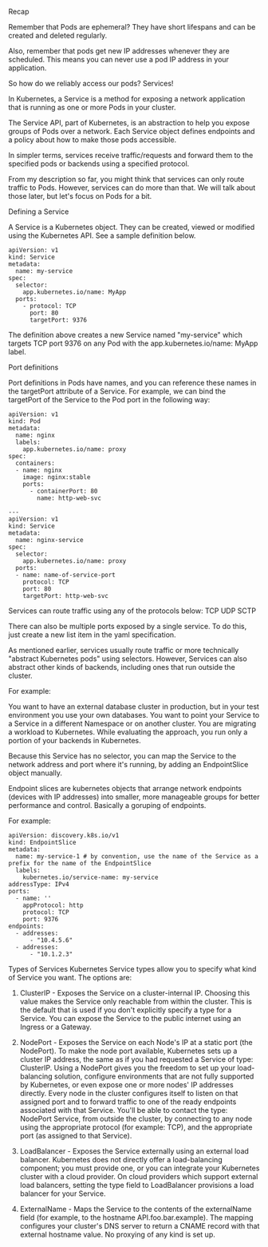Recap

  Remember that Pods are ephemeral? They have short lifespans and can be created and deleted regularly.
    
  Also, remember that pods get new IP addresses whenever they are scheduled. This means you can never use a pod IP address in your application.

So how do we reliably access our pods? Services!

In Kubernetes, a Service is a method for exposing a network application that is running as one or more Pods in your cluster.

The Service API, part of Kubernetes, is an abstraction to help you expose groups of Pods over a network. Each Service object defines endpoints and a policy about how to make those pods accessible.

In simpler terms, services receive traffic/requests and forward them to the specified pods or backends using a specified protocol.

From my description so far, you might think that services can only route traffic to Pods. However, services can do more than that. We will talk about those later, but let's focus on Pods for a bit.

Defining a Service

A Service is a Kubernetes object. They can be created, viewed or modified using the Kubernetes API. See a sample definition below.

```
apiVersion: v1
kind: Service
metadata:
  name: my-service
spec:
  selector:
    app.kubernetes.io/name: MyApp
  ports:
    - protocol: TCP
      port: 80
      targetPort: 9376
```

The definition above creates a new Service named "my-service" which targets TCP port 9376 on any Pod with the app.kubernetes.io/name: MyApp label.

Port definitions

Port definitions in Pods have names, and you can reference these names in the targetPort attribute of a Service. For example, we can bind the targetPort of the Service to the Pod port in the following way:

```
apiVersion: v1
kind: Pod
metadata:
  name: nginx
  labels:
    app.kubernetes.io/name: proxy
spec:
  containers:
  - name: nginx
    image: nginx:stable
    ports:
      - containerPort: 80
        name: http-web-svc

---
apiVersion: v1
kind: Service
metadata:
  name: nginx-service
spec:
  selector:
    app.kubernetes.io/name: proxy
  ports:
  - name: name-of-service-port
    protocol: TCP
    port: 80
    targetPort: http-web-svc
```

Services can route traffic using any of the protocols below:
TCP
UDP
SCTP

There can also be multiple ports exposed by a single service. To do this, just create a new list item in the yaml specification.

As mentioned earlier, services usually route traffic or more technically "abstract Kubernetes pods" using selectors. However, Services can also abstract other kinds of backends, including ones that run outside the cluster.

For example:

You want to have an external database cluster in production, but in your test environment you use your own databases.
You want to point your Service to a Service in a different Namespace or on another cluster.
You are migrating a workload to Kubernetes. While evaluating the approach, you run only a portion of your backends in Kubernetes.

Because this Service has no selector, you can map the Service to the network address and port where it's running, by adding an EndpointSlice object manually. 

Endpoint slices are kubernetes objects that arrange network endpoints (devices with IP addresses) into smaller, more manageable groups for better performance and control. Basically a goruping of endpoints.

For example:

```
apiVersion: discovery.k8s.io/v1
kind: EndpointSlice
metadata:
  name: my-service-1 # by convention, use the name of the Service as a prefix for the name of the EndpointSlice
  labels:
    kubernetes.io/service-name: my-service
addressType: IPv4
ports:
  - name: '' 
    appProtocol: http
    protocol: TCP
    port: 9376
endpoints:
  - addresses:
      - "10.4.5.6"
  - addresses:
      - "10.1.2.3"
```

Types of Services
Kubernetes Service types allow you to specify what kind of Service you want. The options are:

1) ClusterIP - Exposes the Service on a cluster-internal IP. Choosing this value makes the Service only reachable from within the cluster. This is the default that is used if you don't explicitly specify a type for a Service. You can expose the Service to the public internet using an Ingress or a Gateway.

2) NodePort - Exposes the Service on each Node's IP at a static port (the NodePort). To make the node port available, Kubernetes sets up a cluster IP address, the same as if you had requested a Service of type: ClusterIP.
Using a NodePort gives you the freedom to set up your load-balancing solution, configure environments that are not fully supported by Kubernetes, or even expose one or more nodes' IP addresses directly.
Every node in the cluster configures itself to listen on that assigned port and to forward traffic to one of the ready endpoints associated with that Service. You'll be able to contact the type: NodePort Service, from outside the cluster, by connecting to any node using the appropriate protocol (for example: TCP), and the appropriate port (as assigned to that Service).

3) LoadBalancer - Exposes the Service externally using an external load balancer. Kubernetes does not directly offer a load-balancing component; you must provide one, or you can integrate your Kubernetes cluster with a cloud provider.
On cloud providers which support external load balancers, setting the type field to LoadBalancer provisions a load balancer for your Service.

4) ExternalName - Maps the Service to the contents of the externalName field (for example, to the hostname API.foo.bar.example). The mapping configures your cluster's DNS server to return a CNAME record with that external hostname value. No proxying of any kind is set up.
